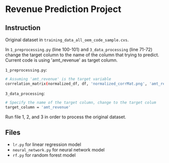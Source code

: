 # Revenue Prediction Project

## Instruction 
Original dataset in `training_data_all_oem_code_sample.cvs`. 

In `1_preprocessing.py` (line 100-101) and `3_data_processing` (line 71-72) change the target column to the name of the column that trying to predict. Current code is using 'amt_revenue' as target column. 

`1_preprocessing.py`: 
```bash
# Assuming 'amt_revenue' is the target variable
correlation_matrix(normalized_df, df, 'normalized_corrMat.png', 'amt_revenue')
```

`3_data_processing`: 
```bash
# Specify the name of the target column, change to the target colum
target_column = 'amt_revenue'
```


Run file 1, 2, and 3 in order to process the original dataset. 

## Files
- `lr.py` for linear regression model 
- `neural_network.py` for neural network model 
- `rf.py` for random forest model 